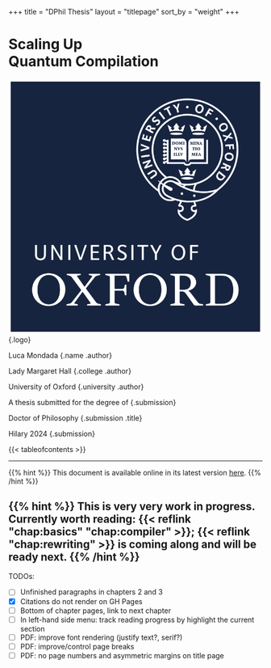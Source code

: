 +++
title = "DPhil Thesis"
layout = "titlepage"
sort_by = "weight"
+++

# Scaling Up<br />Quantum Compilation

![Oxford logo](titlepage/oxford-logo.svg)
{.logo}

Luca Mondada
{.name .author}

Lady Margaret Hall
{.college .author}

University of Oxford
{.university .author}

A thesis submitted for the degree of
{.submission}

Doctor of Philosophy
{.submission .title}

Hilary 2024
{.submission}

{{< tableofcontents >}}

---
{{% hint %}}
This document is available online in its latest version [here](https://luca.mondada.net/dphil-thesis).
{{% /hint %}}

{{% hint %}}
This is very very work in progress. Currently worth reading:
{{< reflink "chap:basics" "chap:compiler" >}}; {{< reflink "chap:rewriting" >}}
is coming along and will be ready next.
{{% /hint %}}
---

TODOs:
- [ ] Unfinished paragraphs in chapters 2 and 3
- [x] Citations do not render on GH Pages
- [ ] Bottom of chapter pages, link to next chapter
- [ ] In left-hand side menu: track reading progress by highlight the current section
- [ ] PDF: improve font rendering (justify text?, serif?)
- [ ] PDF: improve/control page breaks
- [ ] PDF: no page numbers and asymmetric margins on title page

